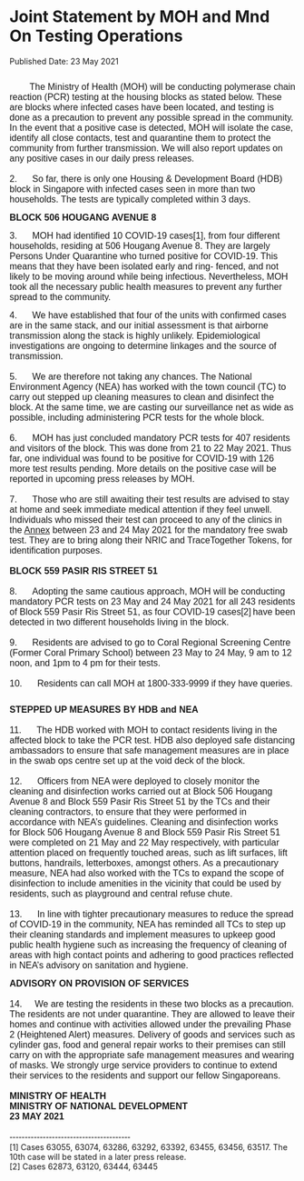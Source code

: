 <html>
    <meta http-equiv="Content-Type" content="text/html; charset=utf-8"/>
    <meta charset="utf-8"/>
    <title>Joint Statement by MOH and Mnd On Testing Operations </title>
    <body><h1>Joint Statement by MOH and Mnd On Testing Operations </h1>
    <p>Published Date: 23 May 2021</p> <div class="page" title="Page 1"><div class="layoutArea"><div class="column"><p><span style="font-size: 12pt; font-family: Arial;">&nbsp; &nbsp; &nbsp; &nbsp; The Ministry of Health (MOH) will be conducting polymerase chain reaction (PCR) testing at the housing blocks as stated below. These are blocks where infected cases have been located, and testing is done as a precaution to prevent any possible spread in the community. In the event that a positive case is detected, MOH will isolate the case, identify all close contacts, test and quarantine them to protect the community from further transmission. We will also report updates on any positive cases in our daily press releases.<br><br>2. &nbsp; &nbsp; &nbsp;</span><span style="font-size: 12pt; font-family: Arial;">So far, there is only one Housing &amp; Development Board (HDB) block in Singapore with infected cases seen in more than two households. The tests are typically completed within 3 days.</span></p><p><span style="font-size: 12pt; font-weight: 700; font-family: Arial;">BLOCK 506 HOUGANG AVENUE 8</span></p><p><span style="font-size: 12pt; font-family: Arial;">3. &nbsp; &nbsp; &nbsp;MOH had identified 10 COVID-19 cases[1]</span><span style="font-size: 12pt; font-family: Arial;">, from four different households, residing at 506 Hougang Avenue 8. They are largely Persons Under Quarantine who turned positive for COVID-19. This means that they have been isolated early and ring- fenced, and not likely to be moving around while being infectious. Nevertheless, MOH took all the necessary public health measures to prevent any further spread to the community.</span></p><p><span style="font-size: 12pt; font-family: Arial;">4. &nbsp; &nbsp; &nbsp;We have established that four of the units with confirmed cases are in the same stack, and our initial assessment is that airborne transmission along the stack is highly unlikely. Epidemiological investigations are ongoing to determine linkages and the source of transmission.<br><br></span><span style="font-size: 12pt; font-family: Arial;">5. &nbsp; &nbsp; &nbsp;We are therefore not taking any chances. The National Environment Agency (NEA) has worked with the town council (TC) to carry out stepped up cleaning measures to clean and disinfect the block. At the same time, we are casting our surveillance net as wide as possible, including administering PCR tests for the whole block.<br><br></span><span style="font-size: 12pt; font-family: Arial;">6. &nbsp; &nbsp; &nbsp;MOH has just concluded mandatory PCR tests for 407 residents and visitors of the block. This was done from 21 to 22 May 2021. Thus far, one individual was found to be positive for COVID-19 with 126 more test results pending. More details on the positive case will be reported in upcoming press releases by MOH.<br><br></span><span style="font-size: 12pt; font-family: Arial;">7. &nbsp; &nbsp; &nbsp;Those who are still awaiting their test results are advised to stay at home and seek immediate medical attention if they feel unwell. Individuals who missed their test can proceed to any of the clinics in the <a href="/docs/librariesprovider5/default-document-library/annex1a538c2f0424471ba54e414771906675.pdf?sfvrsn=5f77cb41_0" title="Annex">Annex</a>&nbsp;between 23 and 24 May 2021 for the mandatory free swab test. They are to bring along their NRIC and TraceTogether Tokens, for identification purposes.<br><br></span><span style="font-size: 12pt; font-weight: 700; font-family: Arial;">BLOCK 559 PASIR RIS STREET 51<br><br></span><span style="font-size: 12pt; font-family: Arial;">8. &nbsp; &nbsp; &nbsp;Adopting the same cautious approach, MOH will be conducting mandatory PCR tests on 23 May and 24 May 2021 for all 243 residents of Block 559 Pasir Ris Street 51, as four COVID-19 cases[2]</span><span style="font-size: 8pt; font-family: Arial;">&nbsp;</span><span style="font-size: 12pt; font-family: Arial;">have been detected in two different households living in the block.<br><br></span><span style="font-size: 12pt; font-family: Arial;">9. &nbsp; &nbsp; &nbsp;Residents are advised to go to Coral Regional Screening Centre (Former Coral Primary School) between 23 May to 24 May, 9 am to 12 noon, and 1pm to 4 pm for their tests.<br><br></span><span style="font-size: 12pt; font-family: Arial;">10. &nbsp; &nbsp; &nbsp;Residents can call MOH at 1800-333-9999 if they have queries.</span></p></div></div></div><div class="page" title="Page 2"><div class="layoutArea"><div class="column"><p><span style="font-size: 12pt; font-weight: 700; font-family: Arial;">STEPPED UP MEASURES BY HDB and NEA<br><br></span><span style="font-size: 12pt; font-family: Arial;">11. &nbsp; &nbsp; &nbsp;The HDB worked with MOH to contact residents living in the affected block to take the PCR test. HDB also deployed safe distancing ambassadors to ensure that safe management measures are in place in the swab ops centre set up at the void deck of the block.<br><br></span><span style="font-size: 12pt; font-family: Arial;">12. &nbsp; &nbsp; &nbsp;Officers from NEA were deployed to closely monitor the cleaning and disinfection works carried out at Block 506 Hougang Avenue 8 and Block 559 Pasir Ris Street 51 by the TCs and their cleaning contractors, to ensure that they were&nbsp;</span><span style="font-size: 12pt; font-family: Arial;">performed in accordance with NEA’s guidelines. Cleaning and disinfection works for&nbsp;</span><span style="font-size: 12pt; font-family: Arial;">Block 506 Hougang Avenue 8 and Block 559 Pasir Ris Street 51 were completed on 21 May and 22 May respectively, with particular attention placed on frequently touched areas, such as lift surfaces, lift buttons, handrails, letterboxes, amongst others. As a precautionary measure, NEA had also worked with the TCs to expand the scope of disinfection to include amenities in the vicinity that could be used by residents, such as playground and central refuse chute.<br><br></span><span style="font-size: 12pt; font-family: Arial;">13. &nbsp; &nbsp; &nbsp;In line with tighter precautionary measures to reduce the spread of COVID-19 in the community, NEA has reminded all TCs to step up their cleaning standards and implement measures to upkeep good public health hygiene such as increasing the frequency of cleaning of areas with high contact points and adhering to good practices&nbsp;</span><span style="font-size: 12pt; font-family: Arial;">reflected in NEA’s advisory on sanitation and hygiene</span><span style="font-size: 12pt; font-family: Arial;">.</span></p></div></div><span style="font-size: 12pt; font-weight: 700; font-family: Arial;">ADVISORY ON PROVISION OF SERVICES<br><br></span><font face="Arial" size="3">14. &nbsp; &nbsp; We are testing the residents in these two blocks as a precaution. The residents are not under quarantine. They are allowed to leave their homes and continue with activities allowed under the prevailing Phase 2 (Heightened Alert) measures. Delivery of goods and services such as cylinder gas, food and general repair works to their premises can still carry on with the appropriate safe management measures and wearing of masks. We strongly urge service providers to continue to extend their services to the residents and support our fellow Singaporeans.<br><br><strong>MINISTRY OF HEALTH<br>MINISTRY OF NATIONAL DEVELOPMENT<br>23 MAY 2021<br></strong><br>----------------------------------------</font><br>[1] Cases 63055, 63074, 63286, 63292, 63392, 63455, 63456, 63517.&nbsp;The 10th case will be stated in a later press release.&nbsp;<br>[2] Cases 62873, 63120, 63444, 63445<br></div><div class="page" title="Page 3"><div class="layoutArea"><div class="column"><p><span style="font-size: 12pt; font-family: Arial; font-weight: 700;"><br><br><br></span></p></div></div></div></body>
</html>